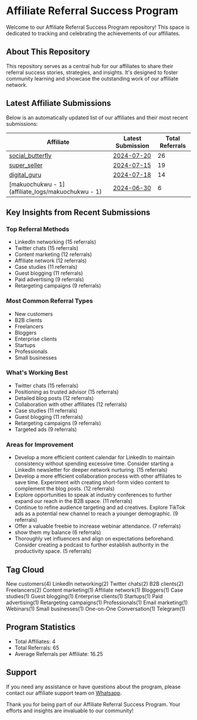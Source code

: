 # Affiliate Referral Success Program

Welcome to our Affiliate Referral Success Program repository! This space is dedicated to tracking and celebrating the achievements of our affiliates.

## About This Repository

This repository serves as a central hub for our affiliates to share their referral success stories, strategies, and insights. It's designed to foster community learning and showcase the outstanding work of our affiliate network.

## Latest Affiliate Submissions

Below is an automatically updated list of our affiliates and their most recent submissions:

<!-- AFFILIATE LIST START -->
| Affiliate | Latest Submission | Total Referrals |
|-----------|--------------------|-----------------|
| [social_butterfly](affiliate_logs/social_butterfly) | [2024-07-20](affiliate_logs/social_butterfly/2024-07-20_submission.md) | 26 |
| [super_seller](affiliate_logs/super_seller) | [2024-07-15](affiliate_logs/super_seller/2024-07-15_submission.md) | 19 |
| [digital_guru](affiliate_logs/digital_guru) | [2024-07-18](affiliate_logs/digital_guru/2024-07-18_submission.md) | 14 |
| [makuochukwu - 1](affiliate_logs/makuochukwu - 1) | [2024-06-30](affiliate_logs/makuochukwu_1/2024-06-30_submission.md) | 6 |

<!-- AFFILIATE LIST END -->

## Key Insights from Recent Submissions

### Top Referral Methods
<!-- TOP REFERRAL METHODS START -->
- LinkedIn networking (15 referrals)
- Twitter chats (15 referrals)
- Content marketing (12 referrals)
- Affiliate network (12 referrals)
- Case studies (11 referrals)
- Guest blogging (11 referrals)
- Paid advertising (9 referrals)
- Retargeting campaigns (9 referrals)
<!-- TOP REFERRAL METHODS END -->

### Most Common Referral Types
<!-- COMMON REFERRAL TYPES START -->
- New customers
- B2B clients
- Freelancers
- Bloggers
- Enterprise clients
- Startups
- Professionals
- Small businesses
<!-- COMMON REFERRAL TYPES END -->

### What's Working Best
<!-- WHATS WORKING BEST START -->
- Twitter chats (15 referrals)
- Positioning as trusted advisor (15 referrals)
- Detailed blog posts (12 referrals)
- Collaboration with other affiliates (12 referrals)
- Case studies (11 referrals)
- Guest blogging (11 referrals)
- Retargeting campaigns (9 referrals)
- Targeted ads (9 referrals)
<!-- WHATS WORKING BEST END -->

### Areas for Improvement
<!-- AREAS FOR IMPROVEMENT START -->
- Develop a more efficient content calendar for LinkedIn to maintain consistency without spending excessive time. Consider starting a LinkedIn newsletter for deeper network nurturing. (15 referrals)
- Develop a more efficient collaboration process with other affiliates to save time. Experiment with creating short-form video content to complement the blog posts. (12 referrals)
- Explore opportunities to speak at industry conferences to further expand our reach in the B2B space. (11 referrals)
- Continue to refine audience targeting and ad creatives. Explore TikTok ads as a potential new channel to reach a younger demographic. (9 referrals)
- Offer a valuable freebie to increase webinar attendance. (7 referrals)
- show them my balance (6 referrals)
- Thoroughly vet influencers and align on expectations beforehand. Consider creating a podcast to further establish authority in the productivity space. (5 referrals)
<!-- AREAS FOR IMPROVEMENT END -->

## Tag Cloud
<!-- TAG CLOUD START -->
New customers(4) LinkedIn networking(2) Twitter chats(2) B2B clients(2) Freelancers(2) Content marketing(1) Affiliate network(1) Bloggers(1) Case studies(1) Guest blogging(1) Enterprise clients(1) Startups(1) Paid advertising(1) Retargeting campaigns(1) Professionals(1) Email marketing(1) Webinars(1) Small businesses(1) One-on-One Conversation(1) Telegram(1)
<!-- TAG CLOUD END -->

## Program Statistics
<!-- PROGRAM STATS START -->
- Total Affiliates: 4
- Total Referrals: 65
- Average Referrals per Affiliate: 16.25
<!-- PROGRAM STATS END -->

## Support
If you need any assistance or have questions about the program, please contact our affiliate support team on [Whatsapp](https://wa.me/message/3IE3FXO3INXHM1).

Thank you for being part of our Affiliate Referral Success Program. Your efforts and insights are invaluable to our community!